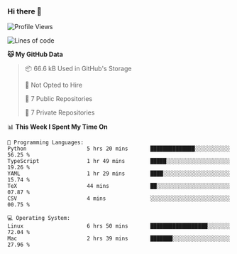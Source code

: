 ### Hi there 👋

<!--
**huayuan4396/huayuan4396** is a ✨ _special_ ✨ repository because its `README.md` (this file) appears on your GitHub profile.

Here are some ideas to get you started:

- 🔭 I’m currently working on ...
- 🌱 I’m currently learning ...
- 👯 I’m looking to collaborate on ...
- 🤔 I’m looking for help with ...
- 💬 Ask me about ...
- 📫 How to reach me: ...
- 😄 Pronouns: ...
- ⚡ Fun fact: ...
-->

<!--START_SECTION:waka-->
![Profile Views](http://img.shields.io/badge/Profile%20Views-1-blue)

![Lines of code](https://img.shields.io/badge/From%20Hello%20World%20I%27ve%20Written-226.2%20thousand%20lines%20of%20code-blue)

**🐱 My GitHub Data** 

> 📦 66.6 kB Used in GitHub's Storage 
 > 
> 🚫 Not Opted to Hire
 > 
> 📜 7 Public Repositories 
 > 
> 🔑 7 Private Repositories 
 > 
📊 **This Week I Spent My Time On** 

```text
💬 Programming Languages: 
Python                   5 hrs 20 mins       ██████████████░░░░░░░░░░░   56.25 % 
TypeScript               1 hr 49 mins        █████░░░░░░░░░░░░░░░░░░░░   19.26 % 
YAML                     1 hr 29 mins        ████░░░░░░░░░░░░░░░░░░░░░   15.74 % 
TeX                      44 mins             ██░░░░░░░░░░░░░░░░░░░░░░░   07.87 % 
CSV                      4 mins              ░░░░░░░░░░░░░░░░░░░░░░░░░   00.75 % 

💻 Operating System: 
Linux                    6 hrs 50 mins       ██████████████████░░░░░░░   72.04 % 
Mac                      2 hrs 39 mins       ███████░░░░░░░░░░░░░░░░░░   27.96 % 
```


<!--END_SECTION:waka-->
